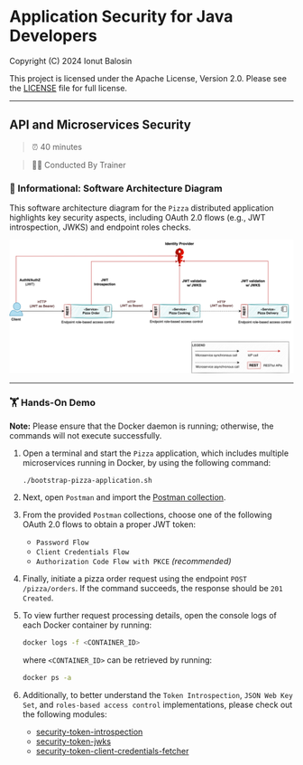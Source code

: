 # Application Security for Java Developers

Copyright (C) 2024 Ionut Balosin

This project is licensed under the Apache License, Version 2.0.
Please see the [LICENSE](license/LICENSE) file for full license.

---

## API and Microservices Security

> ⏰ 40 minutes

> 👨‍💼 Conducted By Trainer

### 📖 Informational: Software Architecture Diagram

This software architecture diagram for the `Pizza` distributed application highlights key security aspects, including OAuth 2.0 flows (e.g., JWT introspection, JWKS) and endpoint roles checks.

<img src="assets/diagrams/software-architecture-diagram.svg">

---

### 🏋️ Hands-On Demo

**Note:** Please ensure that the Docker daemon is running; otherwise, the commands will not execute successfully.

1. Open a terminal and start the `Pizza` application, which includes multiple microservices running in Docker, by using the following command:

    ```bash
    ./bootstrap-pizza-application.sh
    ```

2. Next, open `Postman` and import the [Postman collection](postman).

3. From the provided `Postman` collections, choose one of the following OAuth 2.0 flows to obtain a proper JWT token:
    - `Password Flow`
    - `Client Credentials Flow`
    - `Authorization Code Flow with PKCE` *(recommended)*

4. Finally, initiate a pizza order request using the endpoint `POST /pizza/orders`. If the command succeeds, the response should be `201 Created`.

5. To view further request processing details, open the console logs of each Docker container by running:

    ```bash
    docker logs -f <CONTAINER_ID>
    ```

   where `<CONTAINER_ID>` can be retrieved by running:

    ```bash
    docker ps -a
    ```

6. Additionally, to better understand the `Token Introspection`, `JSON Web Key Set`, and `roles-based access control` implementations, please check out the following modules:
    - [security-token-introspection](security-token-introspection)
    - [security-token-jwks](security-token-jwks)
    - [security-token-client-credentials-fetcher](security-token-client-credentials-fetcher)
